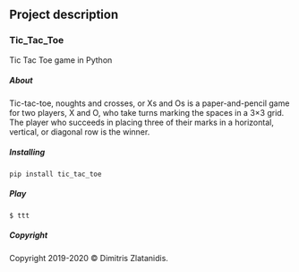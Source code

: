 ## Project description

### Tic_Tac_Toe
Tic Tac Toe game in Python

##### About
Tic-tac-toe, noughts and crosses, or Xs and Os is a paper-and-pencil game for two players, X and O, who take turns marking the spaces in a 3×3 grid. The player who succeeds in placing three of their marks in a horizontal, vertical, or diagonal row is the winner.

##### Installing

    pip install tic_tac_toe

##### Play

    $ ttt


##### Copyright
Copyright 2019-2020 © Dimitris Zlatanidis.